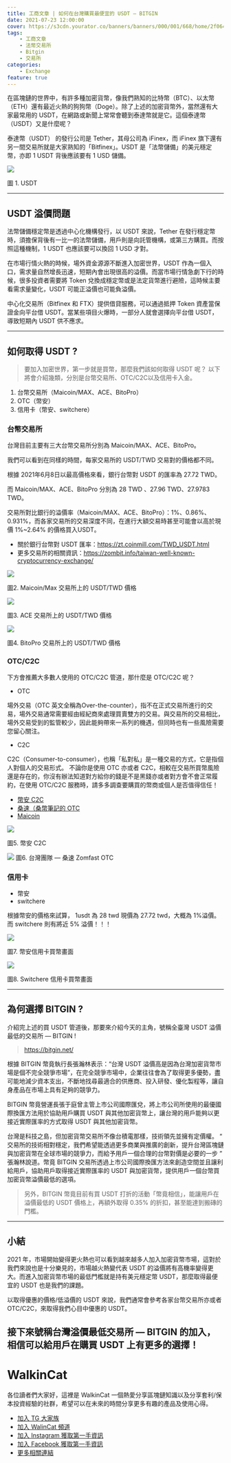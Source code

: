 ```yaml
---
title: 工商文章 | 如何在台灣購買最便宜的 USDT — BITGIN
date: 2021-07-23 12:00:00
cover: https://s3cdn.yourator.co/banners/banners/000/001/668/home/2f064fbdb938ac74ebae36a2051b0f5f537344e1.png
tags:
    - 工商文章
    - 法幣交易所
    - Bitgin
    - 交易所
categories:
    - Exchange
feature: true
---
```

在區塊鏈的世界中，有許多種加密貨幣，像我們熟知的比特幣（BTC）、以太幣（ETH）還有最近火熱的狗狗幣（Doge）。除了上述的加密貨幣外，當然還有大家最常用的 USDT，在網路或新聞上常常會聽到泰達幣就是它。這個泰達幣（USDT）又是什麼呢？

泰達幣（USDT） 的發行公司是 Tether，其母公司為 iFinex，而 iFinex 旗下還有另一間交易所就是大家熟知的「Bitfinex」。USDT 是「法幣儲備」的美元穩定幣，亦即 1 USDT 背後應該要有 1 USD 儲備。

![](https://miro.medium.com/max/1400/0*r8R8LVjMQxK-jlG0)

圖 1. USDT

---

## USDT 溢價問題
法幣儲備穩定幣是透過中心化機構發行，以 USDT 來說，Tether 在發行穩定幣時，須擔保背後有一比一的法幣儲備，用戶則是向託管機構，或第三方購買。而按照這種機制，1 USDT 也應該要可以換回 1 USD 才對。

在市場行情火熱的時候，場外資金源源不斷進入加密世界，USDT 作為一個入口，需求量自然增長迅速，短期內會出現很高的溢價。而當市場行情急劇下行的時候，很多投資者需要將 Token 兌換成穩定幣或是法定貨幣進行避險，這時候主要看需求量變化，USDT 可能正溢價也可能負溢價。

中心化交易所（Bitfinex 和 FTX）提供借貸服務，可以通過抵押 Token 資產當保證金向平台借 USDT。當某些項目火爆時，一部分人就會選擇向平台借 USDT，導致短期內 USDT 供不應求。

--- 

## 如何取得 USDT ?
> 要加入加密世界，第一步就是買幣，那麼我們該如何取得 USDT 呢？
> 以下將會介紹幾類，分別是台幣交易所、OTC/C2C以及信用卡入金。

1. 台幣交易所（Maicoin/MAX、ACE、BitoPro）
2. OTC（幣安）
3. 信用卡（幣安、switchere）

### 台幣交易所
台灣目前主要有三大台幣交易所分別為 Maicoin/MAX、ACE、BitoPro。

我們可以看到在同樣的時間，每家交易所的 USDT/TWD 交易對的價格都不同。

根據 2021年6月8日以最高價格來看，銀行台幣對 USDT 的匯率為 27.72 TWD。

而 Maicoin/MAX、ACE、BitoPro 分別為 28 TWD 、27.96 TWD、27.9783 TWD。

交易所對比銀行的溢價率（Maicoin/MAX、ACE、BitoPro）：1%、0.86%、0.931%，而各家交易所的交易深度不同，在進行大額交易時甚至可能會以高於現價 1%~2.64% 的價格買入USDT。

- 關於銀行台幣對 USDT 匯率：https://zt.coinmill.com/TWD_USDT.html
- 更多交易所的相關資訊：https://zombit.info/taiwan-well-known-cryptocurrency-exchange/

![](https://miro.medium.com/max/1400/0*ww0YTDrGt2Be62S5)

圖2. Maicoin/Max 交易所上的 USDT/TWD 價格

![](https://miro.medium.com/max/4800/0*PudUZknrQEKhE3Om)

圖3. ACE 交易所上的 USDT/TWD 價格

![](https://miro.medium.com/max/4800/0*wXuaCIm81SeF23Nz)

圖4. BitoPro 交易所上的 USDT/TWD 價格

### OTC/C2C
下方會推薦大多數人使用的 OTC/C2C 管道，那什麼是 OTC/C2C 呢？

- OTC

場外交易（OTC 英文全稱為Over-the-counter），指不在正式交易所進行的交易，場外交易通常需要經由經紀商來處理買賣雙方的交易。與交易所的交易相比，場外交易受到的監管較少，因此能夠帶來一系列的機遇，但同時也有一些風險需要您留心關注。

- C2C

C2C（Consumer-to-consumer），也稱「私對私」是一種交易的方式，它是指個人對個人的交易形式。
不論你是使用 OTC 亦或者 C2C，相較在交易所買幣風險還是存在的，你沒有辦法知道對方給你的錢是不是黑錢亦或者對方會不會正常履約，在使用 OTC/C2C 服務時，請多多調查要購買的幣商或個人是否值得信任！

- [幣安 C2C](https://c2c.binance.com/zh-TW)
- [桑速（桑幣筆記的 OTC](https://zombit.pse.is/3gur6b)
- [Maicoin](https://otc-zh.maicoin.com/)

![](https://miro.medium.com/max/4800/0*rhgaCNC1r5DrDYn1)

圖5. 幣安 C2C

![](https://miro.medium.com/max/594/0*lnvPbFOi6cpgzFBJ)
圖6. 台灣團隊 — 桑速 Zomfast OTC

### 信用卡
- 幣安
- switchere

根據幣安的價格來試算， 1usdt 為 28 twd 現價為 27.72 twd，大概為 1%溢價。而 switchere 則有將近 5% 溢價！！！

![](https://miro.medium.com/max/962/0*VOtv2yz_EQZ6DgMb)

圖7. 幣安信用卡買幣畫面

![](https://miro.medium.com/max/1400/0*H-FdAGbKv-4wiNFz)

圖8. Switchere 信用卡買幣畫面

---

## 為何選擇 BITGIN ?
介紹完上述的買 USDT 管道後，那要來介紹今天的主角，號稱全臺灣 USDT 溢價最低的交易所 — BITGIN !

> https://bitgin.net/

根據 BITGIN 幣竟執行長張瀚林表示：“台灣 USDT 溢價高是因為台灣加密貨幣市場是個不完全競爭市場”，在完全競爭市場中，企業往往會為了取得更多優勢，盡可能地減少資本支出，不斷地找尋最適合的供應商、投入研發、優化製程等，讓自身產品在市場上具有足夠的競爭力。

BITGIN 幣竟營運長張于庭曾主管上市公司國際匯兌，將上市公司所使用的最優國際換匯方法用於協助用戶購買 USDT 與其他加密貨幣上，讓台灣的用戶能夠以更接近實際匯率的方式取得 USDT 與其他加密貨幣。

台灣是科技之島，但加密貨幣交易所不像台積電那樣，技術領先並擁有定價權。 “ 交易所的技術相對穩定，我們希望能透過更多商業與推廣的創新，提升台灣區塊鏈與加密貨幣在全球市場的競爭力，而給予用戶一個合理的台幣對價是必要的一步 ” 張瀚林說道。幣竟 BITGIN 交易所透過上市公司國際換匯方法來創造空間並且讓利給用戶，協助用戶取得接近實際匯率的 USDT 與加密貨幣，提供用戶一個台幣買加密貨幣溢價最低的選項。

> 另外，BITGIN 幣竟目前有買 USDT 打折的活動「幣竟相信」，能讓用戶在溢價最低的 USDT 價格上，再額外取得 0.35% 的折扣，甚至能達到搬磚的門檻。

---

## 小結

2021 年，市場開始變得更火熱也可以看到越來越多人加入加密貨幣市場，這對於我們來說也是十分樂見的，市場越火熱變代表 USDT 的溢價將有高機率變得更大。而進入加密貨幣市場的最低門檻就是持有美元穩定幣 USDT，那麼取得最便宜的 USDT 也是我們的課題。

以取得優惠的價格/低溢價的 USDT 來說，我們通常會參考各家台幣交易所亦或者 OTC/C2C，來取得我們心目中優惠的 USDT。

接下來號稱台灣溢價最低交易所 — BITGIN 的加入，相信可以給用戶在購買 USDT 上有更多的選擇！
---
# WalkinCat
各位讀者們大家好，這裡是 WalkinCat 一個熱愛分享區塊鏈知識以及分享套利/保本投資經驗的社群，希望可以在未來的時間分享更多有趣的產品及使用心得。

- [加入 TG 大家族](https://t.me/walkincat)
- [加入 WalinCat 頻道](https://t.me/walkincat2020)
- [加入 Instagram 獲取第一手資訊](https://bit.ly/2TgZ6ou)
- [加入 Facebook 獲取第一手資訊](https://bit.ly/3xMmPMd)
- [更多相關連結](https://linktr.ee/walkincat)